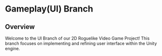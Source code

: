 # Gameplay(UI) Branch

## Overview
Welcome to the UI Branch of our 2D Roguelike Video Game Project! This branch focuses on implementing and refining user interface within the Unity engine.
